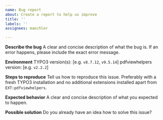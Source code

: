 ```yaml
---
name: Bug report
about: Create a report to help us improve
title: ''
labels: ''
assignees: maechler

---
```


**Describe the bug**
A clear and concise description of what the bug is. If an error happens, please include the exact error message.

**Environment**
TYPO3 version(s): [e.g. `v8.7.12`, `v9.5.14`]
pdfviewhelpers version: [e.g. `v2.2.2`]

**Steps to reproduce**
Tell us how to reproduce this issue. Preferably with a fresh TYPO3 installation and no additional extensions installed apart from `EXT:pdfviewhelpers`.

**Expected behavior**
A clear and concise description of what you expected to happen.

**Possible solution**
Do you already have an idea how to solve this issue?
